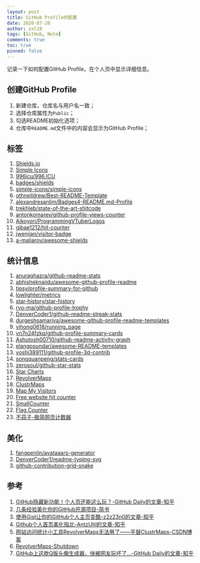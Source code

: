 ```yaml
---
layout: post
title: GitHub Profile的配置
date: 2020-07-28
author: zxl19
tags: [GitHub, Note]
comments: true
toc: true
pinned: false
---
```


记录一下如何配置GitHub Profile，在个人页中显示详细信息。

<!-- more -->

## 创建GitHub Profile

1. 新建仓库，仓库名与用户名一致；
2. 选择仓库属性为`Public`；
3. 勾选README初始化选项；
4. 仓库中`README.md`文件中的内容会显示为GitHub Profile；

## 标签

1. [Shields.io](https://shields.io)
2. [Simple Icons](https://simpleicons.org)
3. [996icu/996.ICU](https://github.com/996icu/996.ICU)
4. [badges/shields](https://github.com/badges/shields)
5. [simple-icons/simple-icons](https://github.com/simple-icons/simple-icons)
6. [othneildrew/Best-README-Template](https://github.com/othneildrew/Best-README-Template)
7. [alexandresanlim/Badges4-README.md-Profile](https://github.com/alexandresanlim/Badges4-README.md-Profile)
8. [trekhleb/state-of-the-art-shitcode](https://github.com/trekhleb/state-of-the-art-shitcode)
9. [antonkomarev/github-profile-views-counter](https://github.com/antonkomarev/github-profile-views-counter)
10. [Aikoyori/ProgrammingVTuberLogos](https://github.com/Aikoyori/ProgrammingVTuberLogos)
11. [gjbae1212/hit-counter](https://github.com/gjbae1212/hit-counter)
12. [jwenjian/visitor-badge](https://github.com/jwenjian/visitor-badge)
13. [a-maliarov/awesome-shields](https://github.com/a-maliarov/awesome-shields)

## 统计信息

1. [anuraghazra/github-readme-stats](https://github.com/anuraghazra/github-readme-stats)
2. [abhisheknaiidu/awesome-github-profile-readme](https://github.com/abhisheknaiidu/awesome-github-profile-readme)
3. [tipsy/profile-summary-for-github](https://github.com/tipsy/profile-summary-for-github)
4. [lowlighter/metrics](https://github.com/lowlighter/metrics)
5. [star-history/star-history](https://github.com/star-history/star-history)
6. [ryo-ma/github-profile-trophy](https://github.com/ryo-ma/github-profile-trophy)
7. [DenverCoder1/github-readme-streak-stats](https://github.com/DenverCoder1/github-readme-streak-stats)
8. [durgeshsamariya/awesome-github-profile-readme-templates](https://github.com/durgeshsamariya/awesome-github-profile-readme-templates)
9. [yihong0618/running_page](https://github.com/yihong0618/running_page)
10. [vn7n24fzkq/github-profile-summary-cards](https://github.com/vn7n24fzkq/github-profile-summary-cards)
11. [Ashutosh00710/github-readme-activity-graph](https://github.com/Ashutosh00710/github-readme-activity-graph)
12. [elangosundar/awesome-README-templates](https://github.com/elangosundar/awesome-README-templates)
13. [yoshi389111/github-profile-3d-contrib](https://github.com/yoshi389111/github-profile-3d-contrib)
14. [songquanpeng/stats-cards](https://github.com/songquanpeng/stats-cards)
15. [zerosoul/github-star-stats](https://github.com/zerosoul/github-star-stats)
16. [Star Charts](https://starchart.cc)
17. [RevolverMaps](https://www.revolvermaps.com)
18. [ClustrMaps](https://clustrmaps.com)
19. [Map My Visitors](https://mapmyvisitors.com)
20. [Free website hit counter](https://www.free-website-hit-counter.com)
21. [SmallCounter](https://smallcounter.com)
22. [Flag Counter](https://s01.flagcounter.com)
23. [不蒜子-极简网页计数器](http://busuanzi.ibruce.info)

## 美化

1. [fangpenlin/avataaars-generator](https://github.com/fangpenlin/avataaars-generator)
2. [DenverCoder1/readme-typing-svg](https://github.com/DenverCoder1/readme-typing-svg)
3. [github-contribution-grid-snake](https://github.com/marketplace/actions/generate-snake-game-from-github-contribution-grid)

## 参考

1. [GitHub隐藏新功能！个人页还能这么玩？-GitHub Daily的文章-知乎](https://zhuanlan.zhihu.com/p/161029860)
2. [几条经验美化你的GitHub开源项目-简书](https://www.jianshu.com/p/d587b91bacb3)
3. [使用Gist让你的GitHub个人主页变酷-z2z23n0的文章-知乎](https://zhuanlan.zhihu.com/p/146289644)
4. [Github个人首页美化指北-AntzUhl的文章-知乎](https://zhuanlan.zhihu.com/p/265462490)
5. [网站访问统计小工具RevolverMaps无法用了——平替ClustrMaps-CSDN博客](https://blog.csdn.net/weixin_43835470/article/details/144537126)
6. [RevolverMaps-Shutdown](https://www.wxforum.net/index.php?topic=47734.0)
7. [GitHub上这款Q版头像生成器，快被网友玩坏了...-GitHub Daily的文章-知乎](https://zhuanlan.zhihu.com/p/450978590)
